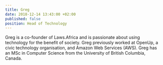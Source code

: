 ```yaml
---
title: Greg
date: 2018-12-14 13:43:00 +02:00
published: false
position: Head of Technology
---
```


Greg is a co-founder of Laws.Africa and is passionate about using technology for the benefit of society. Greg previously worked at OpenUp, a civic technology organisation, and Amazon Web Services (AWS). Greg has an MSc in Computer Science from the University of British Columbia, Canada.